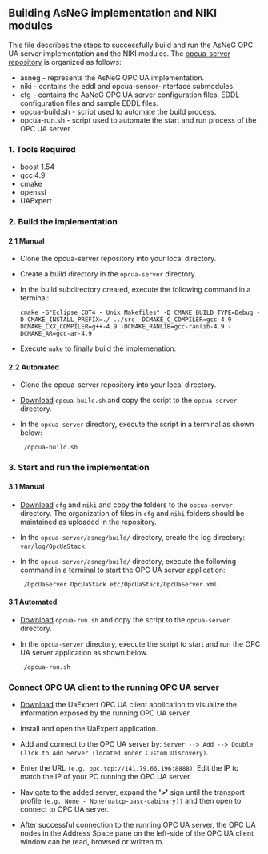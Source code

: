 ## Building AsNeG implementation and NIKI modules ##

This file describes the steps to successfully build and run the AsNeG OPC UA server implementation and the NIKI modules. The [opcua-server repository](https://redmine.ivesk.hs-offenburg.de/projects/niki4-0/repository) is organized as follows:

- asneg - represents the AsNeG OPC UA implementation. 
- niki - contains the eddl and opcua-sensor-interface submodules. 
- cfg  - contains the AsNeG OPC UA server configuration files,  EDDL configuration files and sample EDDL files. 
- opcua-build.sh   - script used to automate the build process.
- opcua-run.sh - script used to automate the start and run process of the OPC UA server. 

### 1. Tools Required ###

- boost 1.54 
- gcc 4.9  
- cmake 
- openssl 
- UAExpert

### 2. Build the implementation ###

#### 2.1 Manual ####

- Clone the opcua-server repository into your local directory. 

- Create a build directory in the `opcua-server` directory.

- In the build subdirectory created, execute the following command in a terminal: 

	``` 
	cmake -G"Eclipse CDT4 - Unix Makefiles" -D CMAKE_BUILD_TYPE=Debug -D CMAKE_INSTALL_PREFIX=./ ../src -DCMAKE_C_COMPILER=gcc-4.9 -DCMAKE_CXX_COMPILER=g++-4.9 -DCMAKE_RANLIB=gcc-ranlib-4.9 -DCMAKE_AR=gcc-ar-4.9
	```
- Execute `make` to finally build the implemenation. 

#### 2.2 Automated ####

- Clone the opcua-server repository into your local directory. 

- [Download](https://redmine.ivesk.hs-offenburg.de/projects/niki4-0/repository/revisions/develop/show) `opcua-build.sh` and copy the script to the `opcua-server` directory.

- In the `opcua-server` directory, execute the script in a terminal as shown below: 

	`./opcua-build.sh`


### 3. Start and run the implementation ###

#### 3.1 Manual ####

- [Download](https://redmine.ivesk.hs-offenburg.de/projects/niki4-0/repository/revisions/develop/show) `cfg` and `niki` and copy the folders to the `opcua-server` directory. The organization of files in `cfg` and `niki` folders should be maintained as uploaded in the repository.
 
- In the `opcua-server/asneg/build/` directory, create the log directory: `var/log/OpcUaStack`. 
   
- In the `opcua-server/asneg/build/` directory, execute the following command in a terminal to start the OPC UA server application: 

	`./OpcUaServer OpcUaStack etc/OpcUaStack/OpcUaServer.xml` 

#### 3.1 Automated ####

- [Download](https://redmine.ivesk.hs-offenburg.de/projects/niki4-0/repository/revisions/develop/show) `opcua-run.sh` and copy the script to the `opcua-server` directory. 
 
- In the `opcua-server` directory, execute the script to start and run the OPC UA server application as shown below.   

	`./opcua-run.sh` 


### Connect OPC UA client to the running OPC UA server ###
- [Download](https://redmine.ivesk.hs-offenburg.de/projects/niki4-0/files) the UaExpert OPC UA client application to visualize the information exposed by the running OPC UA server. 

- Install and open the UaExpert application.

- Add and connect to the OPC UA server by: `Server --> Add --> Double Click to Add Server (located under Custom Discovery)`. 

- Enter the URL `(e.g. opc.tcp://141.79.66.196:8888)`. Edit the IP to match the IP of your PC running the OPC UA server.

-  Navigate to the added server, expand the **'>'** sign until the transport profile `(e.g. None - None(uatcp-uasc-uabinary))` and then open to connect to OPC UA server.  

- After successful connection to the running OPC UA server, the OPC UA nodes in the Address Space pane on the left-side of the OPC UA client window can be read, browsed or written to.  